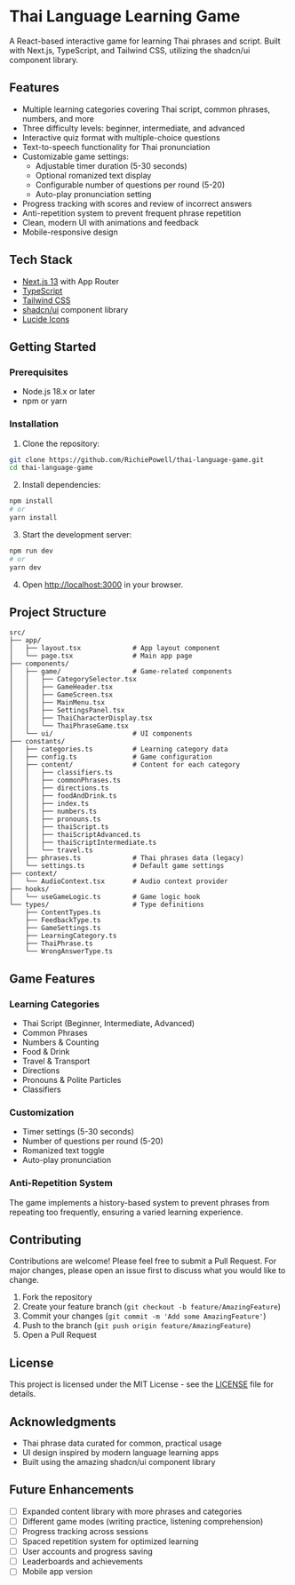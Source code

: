 # Thai Language Learning Game

A React-based interactive game for learning Thai phrases and script. Built with Next.js, TypeScript, and Tailwind CSS, utilizing the shadcn/ui component library.

## Features

- Multiple learning categories covering Thai script, common phrases, numbers, and more
- Three difficulty levels: beginner, intermediate, and advanced
- Interactive quiz format with multiple-choice questions
- Text-to-speech functionality for Thai pronunciation
- Customizable game settings:
  - Adjustable timer duration (5-30 seconds)
  - Optional romanized text display
  - Configurable number of questions per round (5-20)
  - Auto-play pronunciation setting
- Progress tracking with scores and review of incorrect answers
- Anti-repetition system to prevent frequent phrase repetition
- Clean, modern UI with animations and feedback
- Mobile-responsive design

## Tech Stack

- [Next.js 13](https://nextjs.org/) with App Router
- [TypeScript](https://www.typescriptlang.org/)
- [Tailwind CSS](https://tailwindcss.com/)
- [shadcn/ui](https://ui.shadcn.com/) component library
- [Lucide Icons](https://lucide.dev/)

## Getting Started

### Prerequisites

- Node.js 18.x or later
- npm or yarn

### Installation

1. Clone the repository:

```bash
git clone https://github.com/RichiePowell/thai-language-game.git
cd thai-language-game
```

2. Install dependencies:

```bash
npm install
# or
yarn install
```

3. Start the development server:

```bash
npm run dev
# or
yarn dev
```

4. Open [http://localhost:3000](http://localhost:3000) in your browser.

## Project Structure

```
src/
├── app/
│   ├── layout.tsx             # App layout component
│   └── page.tsx               # Main app page
├── components/
│   ├── game/                  # Game-related components
│   │   ├── CategorySelector.tsx
│   │   ├── GameHeader.tsx
│   │   ├── GameScreen.tsx
│   │   ├── MainMenu.tsx
│   │   ├── SettingsPanel.tsx
│   │   ├── ThaiCharacterDisplay.tsx
│   │   └── ThaiPhraseGame.tsx
│   └── ui/                    # UI components
├── constants/
│   ├── categories.ts          # Learning category data
│   ├── config.ts              # Game configuration
│   ├── content/               # Content for each category
│   │   ├── classifiers.ts
│   │   ├── commonPhrases.ts
│   │   ├── directions.ts
│   │   ├── foodAndDrink.ts
│   │   ├── index.ts
│   │   ├── numbers.ts
│   │   ├── pronouns.ts
│   │   ├── thaiScript.ts
│   │   ├── thaiScriptAdvanced.ts
│   │   ├── thaiScriptIntermediate.ts
│   │   └── travel.ts
│   ├── phrases.ts             # Thai phrases data (legacy)
│   └── settings.ts            # Default game settings
├── context/
│   └── AudioContext.tsx       # Audio context provider
├── hooks/
│   └── useGameLogic.ts        # Game logic hook
└── types/                     # Type definitions
    ├── ContentTypes.ts
    ├── FeedbackType.ts
    ├── GameSettings.ts
    ├── LearningCategory.ts
    ├── ThaiPhrase.ts
    └── WrongAnswerType.ts
```

## Game Features

### Learning Categories

- Thai Script (Beginner, Intermediate, Advanced)
- Common Phrases
- Numbers & Counting
- Food & Drink
- Travel & Transport
- Directions
- Pronouns & Polite Particles
- Classifiers

### Customization

- Timer settings (5-30 seconds)
- Number of questions per round (5-20)
- Romanized text toggle
- Auto-play pronunciation

### Anti-Repetition System

The game implements a history-based system to prevent phrases from repeating too frequently, ensuring a varied learning experience.

## Contributing

Contributions are welcome! Please feel free to submit a Pull Request. For major changes, please open an issue first to discuss what you would like to change.

1. Fork the repository
2. Create your feature branch (`git checkout -b feature/AmazingFeature`)
3. Commit your changes (`git commit -m 'Add some AmazingFeature'`)
4. Push to the branch (`git push origin feature/AmazingFeature`)
5. Open a Pull Request

## License

This project is licensed under the MIT License - see the [LICENSE](LICENSE) file for details.

## Acknowledgments

- Thai phrase data curated for common, practical usage
- UI design inspired by modern language learning apps
- Built using the amazing shadcn/ui component library

## Future Enhancements

- [ ] Expanded content library with more phrases and categories
- [ ] Different game modes (writing practice, listening comprehension)
- [ ] Progress tracking across sessions
- [ ] Spaced repetition system for optimized learning
- [ ] User accounts and progress saving
- [ ] Leaderboards and achievements
- [ ] Mobile app version

